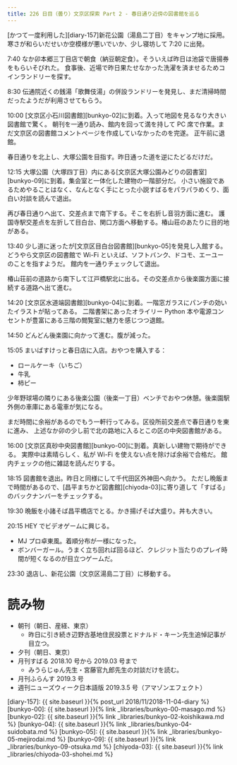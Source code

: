 ```yaml
---
title: 226 日目（曇り）文京区探索 Part 2 - 春日通り近傍の図書館を巡る
---
```


[かつて一度利用した][diary-157]新花公園（湯島二丁目）をキャンプ地に採用。寒さが和らいだせいか空模様が悪いでいか、少し寝坊して 7:20 に出発。

7:40 なか卯本郷三丁目店で朝食（納豆朝定食）。そういえば昨日は池袋で唐揚券をもらいそびれた。
食事後、近場で昨日果たせなかった洗濯を済ませるためコインランドリーを探す。

8:30 伝通院近くの銭湯「歌舞伎湯」の併設ランドリーを発見し、まだ清掃時間だったようだが利用させてもらう。

10:00 [文京区小石川図書館][bunkyo-02]に到着。入って地図を見るなり大きい図書館で驚く。
朝刊を一通り読み、館内を回って満を持して PC 席で作業。まだ文京区の図書館コメントページを作成していなかったのを完遂。
正午前に退館。

春日通りを北上し、大塚公園を目指す。昨日通った道を逆にたどるだけだ。

12:15 大塚公園（大塚四丁目）内にある[文京区大塚公園みどりの図書室][bunkyo-09]に到着。集会室と一体化した建物の一階部分だ。
小さい施設であるためやることはなく、なんとなく手にとった小説すばるをパラパラめくり、面白い対談を読んで退出。

再び春日通りへ出て、交差点まで南下する。そこを右折し音羽方面に進む。
護国寺駅交差点を左折して目白台、関口方面へ移動する。椿山荘のあたりに目的地がある。

13:40 少し道に迷ったが[文京区目白台図書館][bunkyo-05]を発見し入館する。
どうやら文京区の図書館で Wi-Fi といえば、ソフトバンク、ドコモ、エーユーのことを指すようだ。
館内を一通りチェックして退出。

椿山荘前の道路から南下して江戸橋駅北に出る。その交差点から後楽園方面に接続する道路へ出て進む。

14:20 [文京区水道端図書館][bunkyo-04]に到着。一階窓ガラスにパンチの効いたイラストが貼ってある。
二階書架にあったオライリー Python 本や電源コンセントが豊富にある三階の閲覧室に魅力を感じつつ退館。

14:50 どんどん後楽園に向かって進む。腹が減った。

15:05 まいばすけっと春日店に入店。おやつを購入する：
* ロールケーキ（いちご）
* 牛乳
* 柿ピー

少年野球場の隣りにある後楽公園（後楽一丁目）ベンチでおやつ休憩。後楽園駅外側の車庫にある電車が気になる。

まだ時間に余裕があるのでもう一軒行ってみる。区役所前交差点で春日通りを東に進み、
上述なか卯の少し前で北の路地に入るとこの区の中央図書館がある。

16:00 [文京区真砂中央図書館][bunkyo-00]に到着。真新しい建物で期待ができる。
実際中は素晴らしく、私が Wi-Fi を使えない点を除けば余裕で合格だ。
館内チェックの他に雑誌を読んだりする。

18:15 図書館を退出。昨日と同様にして千代田区外神田へ向かう。
ただし晩飯まで時間があるので、[昌平まちかど図書館][chiyoda-03]に寄り道して「すばる」のバックナンバーをチェックする。

19:30 晩飯を小諸そば昌平橋店でとる。かき揚げそば大盛り。丼も大きい。

20:15 HEY でビデオゲームに興じる。
* MJ プロ卓東風。着順分布が一様になった。
* ボンバーガール。うまく立ち回れば回るほど、クレジット当たりのプレイ時間が短くなるのが目立つゲームだ。

23:30 退店し、新花公園（文京区湯島二丁目）に移動する。

# 読み物

* 朝刊（朝日、産経、東京）
  * 昨日に引き続き辺野古基地住民投票とドナルド・キーン先生追悼記事が目立つ。
* 夕刊（朝日、東京）
* 月刊すばる 2018.10 号から 2019.03 号まで
  * みうらじゅん先生・宮藤官九郎先生の対談だけを読む。
* 月刊ふらんす 2019.3 号
* 週刊ニューズウィーク日本語版 2019.3.5 号（アマゾンエフェクト）

[diary-157]: {{ site.baseurl }}{% post_url 2018/11/2018-11-04-diary %}
[bunkyo-00]: {{ site.baseurl }}{% link _libraries/bunkyo-00-masago.md %}
[bunkyo-02]: {{ site.baseurl }}{% link _libraries/bunkyo-02-koishikawa.md %}
[bunkyo-04]: {{ site.baseurl }}{% link _libraries/bunkyo-04-suidobata.md %}
[bunkyo-05]: {{ site.baseurl }}{% link _libraries/bunkyo-05-mejirodai.md %}
[bunkyo-09]: {{ site.baseurl }}{% link _libraries/bunkyo-09-otsuka.md %}
[chiyoda-03]: {{ site.baseurl }}{% link _libraries/chiyoda-03-shohei.md %}
